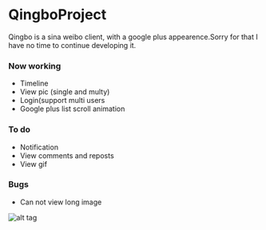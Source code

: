 QingboProject
=============
Qingbo is a sina weibo client, with a google plus appearence.Sorry for that I have no time to continue developing it.  

### Now working  ###

- Timeline
- View pic (single and multy)
- Login(support multi users
- Google plus list scroll animation

### To do ###

- Notification
- View comments and reposts
- View gif

### Bugs ###

- Can not view long image

![alt tag](https://raw.github.com/kyze8439690/QingboProject/master/screenshots/1.jpg)
